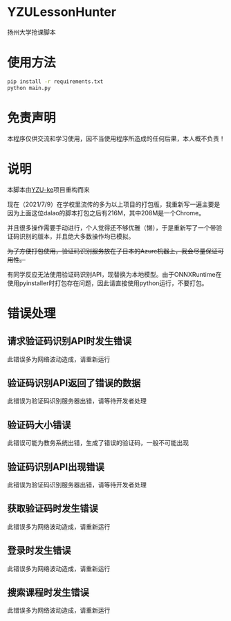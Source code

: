 # YZULessonHunter

扬州大学抢课脚本

# 使用方法

```bash
pip install -r requirements.txt
python main.py
```

# 免责声明

本程序仅供交流和学习使用，因不当使用程序所造成的任何后果，本人概不负责！

# 说明

本脚本由[YZU-ke](https://github.com/luoboQAQ/YZU-ke)项目重构而来

现在（2021/7/9）在学校里流传的多为以上项目的打包版，我重新写一遍主要是因为上面这位dalao的脚本打包之后有216M，其中208M是一个Chrome。

并且很多操作需要手动进行，个人觉得还不够优雅（懒），于是重新写了一个带验证码识别的版本，并且绝大多数操作均已模拟。

~~为了方便打包使用，验证码识别服务放在了日本的Azure机器上，我会尽量保证可用性。~~

有同学反应无法使用验证码识别API，现替换为本地模型。由于ONNXRuntime在使用pyinstaller时打包存在问题，因此请直接使用python运行，不要打包。

# 错误处理

## 请求验证码识别API时发生错误

此错误多为网络波动造成，请重新运行


## 验证码识别API返回了错误的数据

此错误为验证码识别服务器出错，请等待开发者处理


## 验证码大小错误

此错误可能为教务系统出错，生成了错误的验证码，一般不可能出现


## 验证码识别API出现错误

此错误为验证码识别服务器出错，请等待开发者处理


## 获取验证码时发生错误

此错误多为网络波动造成，请重新运行


## 登录时发生错误

此错误多为网络波动造成，请重新运行


## 搜索课程时发生错误

此错误多为网络波动造成，请重新运行
